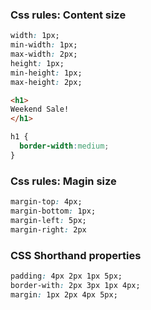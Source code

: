 ### Css rules: Content size

```css
width: 1px;
min-width: 1px;
max-width: 2px;
height: 1px;
min-height: 1px;
max-height: 2px;
```

```html
<h1>
Weekend Sale!
</h1>
```
```css
h1 {
  border-width:medium;
}
```

### Css rules: Magin size
```css
margin-top: 4px;
margin-bottom: 1px;
margin-left: 5px;
margin-right: 2px
```

### CSS Shorthand properties
```css
padding: 4px 2px 1px 5px;
border-with: 2px 3px 1px 4px;
margin: 1px 2px 4px 5px;
```

